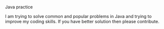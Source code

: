 Java practice 

I am trying to solve common and popular problems in Java and trying to improve my coding skills.
If you have better solution then please contribute.
